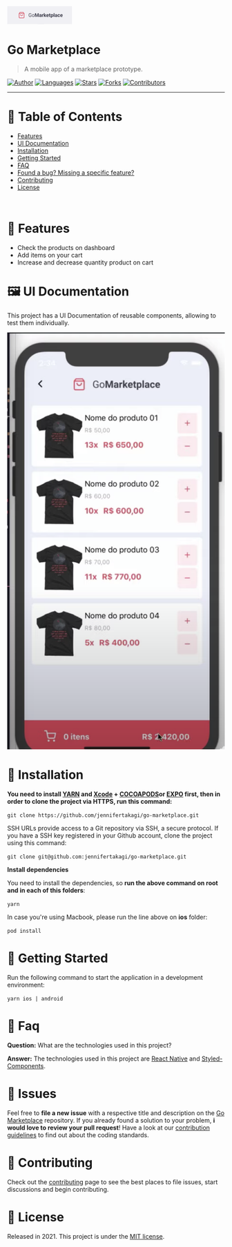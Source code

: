 <p align="left">
   <img src="docs/logo.png" width="150"/>
</p>

# Go Marketplace

> A mobile app of a marketplace prototype.

[![Author](https://img.shields.io/badge/author-jennifertakagi-ff9000?style=flat-square)](https://github.com/jennifertakagi)
[![Languages](https://img.shields.io/github/languages/count/jennifertakagi/go-marketplace?color=%23ff9000&style=flat-square)](#)
[![Stars](https://img.shields.io/github/stars/jennifertakagi/go-marketplace?color=ff9000&style=flat-square)](https://github.com/jennifertakagi/go-marketplace/stargazers)
[![Forks](https://img.shields.io/github/forks/jennifertakagi/go-marketplace?color=%23ff9000&style=flat-square)](https://github.com/jennifertakagi/go-marketplace/network/members)
[![Contributors](https://img.shields.io/github/contributors/jennifertakagi/go-marketplace?color=ff9000&style=flat-square)](https://github.com/jennifertakagi/go-marketplace/graphs/contributors)

---

# :pushpin: Table of Contents

* [Features](#rocket-features)
* [UI Documentation](#framed_picture-ui-documentation)
* [Installation](#construction_worker-installation)
* [Getting Started](#runner-getting-started)
* [FAQ](#postbox-faq)
* [Found a bug? Missing a specific feature?](#bug-issues)
* [Contributing](#tada-contributing)
* [License](#closed_book-license)

<br />

# :rocket: Features

* Check the products on dashboard
* Add items on your cart
* Increase and decrease quantity product on cart

# :framed_picture: UI Documentation
This project has a UI Documentation of reusable components, allowing to test them individually.

<p align="left">
   <img src="docs/go-marketplace.png" />
</p>

# :construction_worker: Installation

**You need to install [YARN](https://yarnpkg.com/) and [Xcode](https://apps.apple.com/us/app/xcode/id497799835?mt=12) + [COCOAPODS](https://cocoapods.org/)or [EXPO](https://expo.io/) first, then in order to clone the project via HTTPS, run this command:**

```git clone https://github.com/jennifertakagi/go-marketplace.git```

SSH URLs provide access to a Git repository via SSH, a secure protocol. If you have a SSH key registered in your Github account, clone the project using this command:

```git clone git@github.com:jennifertakagi/go-marketplace.git```

**Install dependencies**

You need to install the dependencies, so **run the above command on root and in each of this folders**:

```yarn```

In case you're using Macbook, please run the line above on **ios** folder:

```pod install```

# :runner: Getting Started

Run the following command to start the application in a development environment:

```yarn ios | android```


# :postbox: Faq

**Question:** What are the technologies used in this project?

**Answer:** The technologies used in this project are [React Native](https://reactnative.dev/) and [Styled-Components](https://styled-components.com/).

# :bug: Issues

Feel free to **file a new issue** with a respective title and description on the [Go Marketplace](https://github.com/jennifertakagi/go-marketplace/issues) repository. If you already found a solution to your problem, **i would love to review your pull request**! Have a look at our [contribution guidelines](https://github.com/jennifertakagi/go-marketplace/blob/master/CONTRIBUTING.md) to find out about the coding standards.

# :tada: Contributing

Check out the [contributing](https://github.com/jennifertakagi/go-marketplace/blob/master/CONTRIBUTING.md) page to see the best places to file issues, start discussions and begin contributing.

# :closed_book: License

Released in 2021.
This project is under the [MIT license](https://github.com/jennifertakagi/go-marketplace/master/LICENSE).

